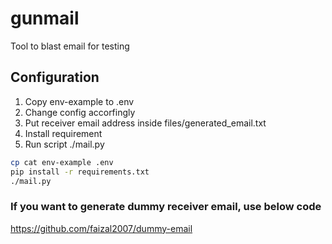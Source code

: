 # gunmail
Tool to blast email for testing
## Configuration
1. Copy env-example to .env
2. Change config accorfingly
3. Put receiver email address inside files/generated_email.txt
4. Install requirement
5. Run script ./mail.py

```bash
cp cat env-example .env
pip install -r requirements.txt
./mail.py
```

### If you want to generate dummy receiver email, use below code
https://github.com/faizal2007/dummy-email


